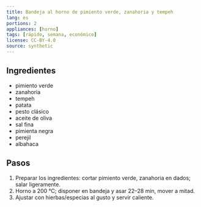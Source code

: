 ```yaml
---
title: Bandeja al horno de pimiento verde, zanahoria y tempeh
lang: es
portions: 2
appliances: [horno]
tags: [rápido, semana, económico]
license: CC-BY-4.0
source: synthetic
---
```

## Ingredientes
- pimiento verde
- zanahoria
- tempeh
- patata
- pesto clásico
- aceite de oliva
- sal fina
- pimienta negra
- perejil
- albahaca

## Pasos
1. Preparar los ingredientes: cortar pimiento verde, zanahoria en dados; salar ligeramente.
2. Horno a 200 °C; disponer en bandeja y asar 22–28 min, mover a mitad.
3. Ajustar con hierbas/especias al gusto y servir caliente.

